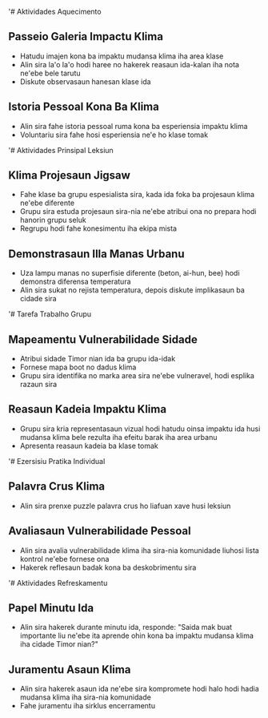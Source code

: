 '# Aktividades Aquecimento

## Passeio Galeria Impactu Klima
- Hatudu imajen kona ba impaktu mudansa klima iha area klase
- Alin sira la'o la'o hodi haree no hakerek reasaun ida-kalan iha nota ne'ebe bele tarutu
- Diskute observasaun hanesan klase ida

## Istoria Pessoal Kona Ba Klima
- Alin sira fahe istoria pessoal ruma kona ba esperiensia impaktu klima
- Voluntariu sira fahe hosi esperiensia ne'e ho klase tomak

'# Aktividades Prinsipal Leksiun 

## Klima Projesaun Jigsaw
- Fahe klase ba grupu espesialista sira, kada ida foka ba projesaun klima ne'ebe diferente
- Grupu sira estuda projesaun sira-nia ne'ebe atribui ona no prepara hodi hanorin grupu seluk
- Regrupu hodi fahe konesimentu iha ekipa mista

## Demonstrasaun Illa Manas Urbanu
- Uza lampu manas no superfisie diferente (beton, ai-hun, bee) hodi demonstra diferensa temperatura
- Alin sira sukat no rejista temperatura, depois diskute implikasaun ba cidade sira

'# Tarefa Trabalho Grupu 

## Mapeamentu Vulnerabilidade Sidade
- Atribui sidade Timor nian ida ba grupu ida-idak
- Fornese mapa boot no dadus klima
- Grupu sira identifika no marka area sira ne'ebe vulneravel, hodi esplika razaun sira

## Reasaun Kadeia Impaktu Klima 
- Grupu sira kria representasaun vizual hodi hatudu oinsa impaktu ida husi mudansa klima bele rezulta iha efeitu barak iha area urbanu
- Apresenta reasaun kadeia ba klase tomak

'# Ezersisiu Pratika Individual 

## Palavra Crus Klima
- Alin sira prenxe puzzle palavra crus ho liafuan xave husi leksiun

## Avaliasaun Vulnerabilidade Pessoal
- Alin sira avalia vulnerabilidade klima iha sira-nia komunidade liuhosi lista kontrol ne'ebe fornese ona
- Hakerek reflesaun badak kona ba deskobrimentu sira

'# Aktividades Refreskamentu 

## Papel Minutu Ida
- Alin sira hakerek durante minutu ida, responde: "Saida mak buat importante liu ne'ebe ita aprende ohin kona ba impaktu mudansa klima iha cidade Timor nian?"

## Juramentu Asaun Klima 
- Alin sira hakerek asaun ida ne'ebe sira kompromete hodi halo hodi hadia mudansa klima iha sira-nia komunidade
- Fahe juramentu iha sirklus encerramentu